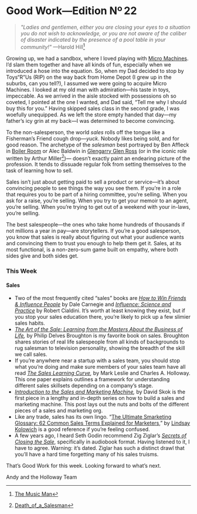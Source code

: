 # Good Work—Edition Nº 22

> *"Ladies and gentlemen, either you are closing your eyes to a situation you do not wish to acknowledge, or you are not aware of the caliber of disaster indicated by the presence of a pool table in your community!"* —Harold Hill[^1]

Growing up, we had a sandbox, where I loved playing with [Micro Machines](https://www.youtube.com/watch?v=lLfnAq1SrpM). I’d slam them together and have all kinds of fun, especially when we introduced a hose into the equation. So, when my Dad decided to stop by Toys“R”Us (RIP) on the way back from Home Depot (I grew up in the suburbs, can you tell?), I assumed we were going to acquire Micro Machines. I looked at my old man with admiration—his taste in toys, impeccable. As we arrived in the aisle stocked with possessions oh so coveted, I pointed at the one I wanted, and Dad said, “Tell me why I should buy this for you.” Having skipped sales class in the second grade, I was woefully unequipped. As we left the store empty handed that day—my father’s icy grin at my back—I was determined to become convincing.

To the non-salesperson, the world *sales* rolls off the tongue like a Fisherman’s Friend cough drop—*yuck*. Nobody likes being sold, and for good reason. The archetype of the *salesman* best portrayed by Ben Affleck in [Boiler Room](https://www.youtube.com/watch?v=JfIKzReNDF4) or Alec Baldwin in [Glengarry Glen Ross](https://www.youtube.com/watch?v=GrhSLf0I-HM) (or in the iconic role written by Arthur Miller[^2])— doesn’t exactly paint an endearing picture of the profession. It tends to dissuade regular folk from setting themselves to the task of learning how to sell.

Sales isn’t just about getting paid to sell a product or service—it’s about convincing people to see things the way you see them. If you’re in a role that requires you to be part of a hiring committee, you’re selling. When you ask for a raise, you’re selling. When you try to get your memoir to an agent, you’re selling. When you’re trying to get out of a weekend with your in-laws, you’re selling.

The best salespeople—the ones who take home hundreds of thousands if not millions a year in pay—are storytellers. If you’re a good salesperson, you know that sales is really about figuring out what your audience wants and convincing them to trust you enough to help them get it. Sales, at its most functional, is a non-zero-sum game built on empathy, where both sides give and both sides get.

### This Week

#### Sales

- Two of the most frequently cited “sales” books are *[How to Win Friends & Influence People](https://www.amazon.com/How-Win-Friends-Influence-People/dp/0671027034)* by Dale Carnegie and *[Influence: Science and Practice](https://www.amazon.com/Influence-Practice-Robert-B-Cialdini/dp/0205609996/)* by Robert Cialdini. It’s worth at least knowing they exist, but if you stop your sales education there, you’re likely to pick up a few slimier sales habits.
- *[The Art of the Sale: Learning from the Masters About the Business of Life](https://www.amazon.com/gp/product/0143122762/),* by Philip Delves Broughton is my favorite book on sales. Broughton shares stories of real life salespeople from all kinds of backgrounds to rug salesman to television personality, showing the breadth of the skill we call sales.
- If you’re anywhere near a startup with a sales team, you should stop what you’re doing and make sure members of your sales team have all read *[The Sales Learning Curve](https://hbr.org/2006/07/the-sales-learning-curve),* by Mark Leslie and Charles A. Holloway. This one paper explains outlines a framework for understanding different sales skillsets depending on a company’s stage.
- *[Introduction to the Sales and Marketing Machine](https://www.forentrepreneurs.com/sales-marketing-machine/),* by David Skok is the first piece in a lengthy and in-depth series on how to build a sales and marketing machine. This post lays out the nuts and bolts of the different pieces of a sales and marketing org.
- Like any trade, sales has its own lingo. “[The Ultimate Smarketing Glossary: 62 Common Sales Terms Explained for Marketers,](https://blog.hubspot.com/marketing/sales-terms-glossary)” by [Lindsay Kolowich](https://twitter.com/lkolow) is a good reference if you’re feeling confused.
- A few years ago, I heard Seth Godin recommend Zig Ziglar’s *[Secrets of Closing the Sale](https://www.amazon.com/Secrets-Closing-Sale-Included-Emotional/dp/B019NHUY8S)*, specifically in audiobook format. Having listened to it, I have to agree. Warning: it’s dated. Ziglar has such a distinct drawl that you’ll have a hard time forgetting many of his sales truisms.

That’s Good Work for this week. Looking forward to what’s next.

Andy and the Holloway Team

[^1]:  [The Music Man](https://en.wikipedia.org/wiki/The_Music_Man)

[^2]: [Death_of_a_Salesman](https://en.wikipedia.org/wiki/Death_of_a_Salesman)

